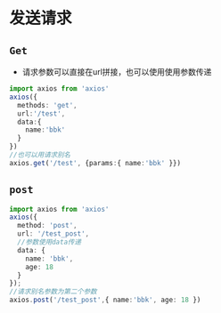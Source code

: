 # 发送请求

## `Get`
* 请求参数可以直接在url拼接，也可以使用使用参数传递
```ts
import axios from 'axios'
axios({
  methods: 'get',
  url:'/test',
  data:{
    name:'bbk'
  }
})
//也可以用请求别名
axios.get('/test', {params:{ name:'bbk' }})
```

## `post`
```ts
import axios from 'axios'
axios({
  method: 'post',
  url: '/test_post',
  //参数使用data传递
  data: {
    name: 'bbk',
    age: 18
  }
});
//请求别名参数为第二个参数
axios.post('/test_post',{ name:'bbk', age: 18 })
```